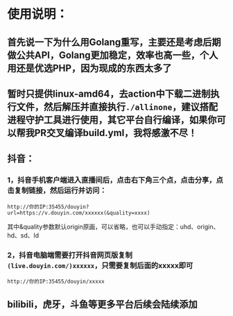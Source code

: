 # **使用说明：**  
## 首先说一下为什么用Golang重写，主要还是考虑后期做公共API，Golang更加稳定，效率也高一些，个人用还是优选PHP，因为现成的东西太多了
## 暂时只提供linux-amd64，去action中下载二进制执行文件，然后解压并直接执行`./allinone`，建议搭配进程守护工具进行使用，其它平台自行编译，如果你可以帮我PR交叉编译build.yml，我将感激不尽！  
## **抖音：**
### 1，抖音手机客户端进入直播间后，点击右下角三个点，点击分享，点击复制链接，然后运行并访问：
```
http://你的IP:35455/douyin?url=https://v.douyin.com/xxxxxx(&quality=xxxx)
```
其中&quality参数默认origin原画，可以省略，也可以手动指定：uhd、origin、hd、sd、ld
### 2，抖音电脑端需要打开抖音网页版复制`(live.douyin.com/)xxxxxx`，只需要复制后面的xxxxx即可
```
http://你的IP:35455/douyin/xxxxx
```
## bilibili，虎牙，斗鱼等更多平台后续会陆续添加
